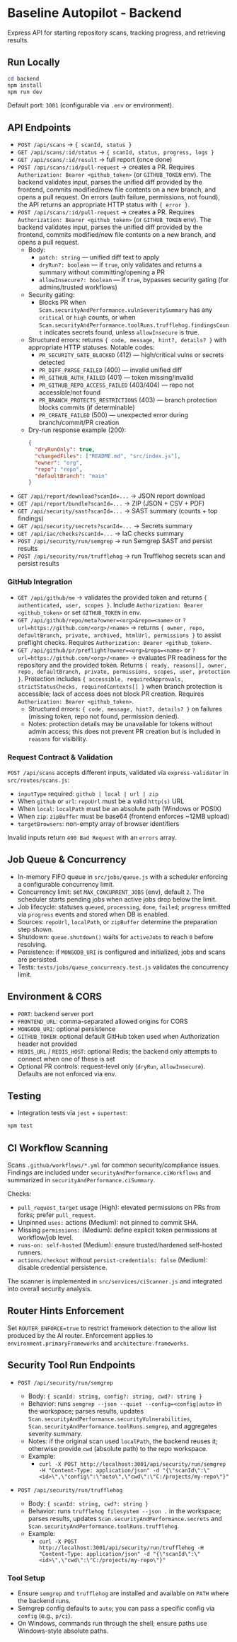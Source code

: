 # Baseline Autopilot - Backend

Express API for starting repository scans, tracking progress, and retrieving results.

## Run Locally

```powershell
cd backend
npm install
npm run dev
```

Default port: `3001` (configurable via `.env` or environment).

## API Endpoints

- `POST /api/scans` → `{ scanId, status }`
- `GET /api/scans/:id/status` → `{ scanId, status, progress, logs }`
- `GET /api/scans/:id/result` → full report (once done)
- `POST /api/scans/:id/pull-request` → creates a PR. Requires `Authorization: Bearer <github_token>` (or `GITHUB_TOKEN` env). The backend validates input, parses the unified diff provided by the frontend, commits modified/new file contents on a new branch, and opens a pull request. On errors (auth failure, permissions, not found), the API returns an appropriate HTTP status with `{ error }`.
 - `POST /api/scans/:id/pull-request` → creates a PR. Requires `Authorization: Bearer <github_token>` (or `GITHUB_TOKEN` env). The backend validates input, parses the unified diff provided by the frontend, commits modified/new file contents on a new branch, and opens a pull request.
   - Body:
     - `patch: string` — unified diff text to apply
     - `dryRun?: boolean` — if `true`, only validates and returns a summary without committing/opening a PR
     - `allowInsecure?: boolean` — if `true`, bypasses security gating (for admins/trusted workflows)
   - Security gating:
     - Blocks PR when `Scan.securityAndPerformance.vulnSeveritySummary` has any `critical` or `high` counts, or when `Scan.securityAndPerformance.toolRuns.trufflehog.findingsCount` indicates secrets found, unless `allowInsecure` is true.
   - Structured errors: returns `{ code, message, hint?, details? }` with appropriate HTTP statuses. Notable codes:
     - `PR_SECURITY_GATE_BLOCKED` (412) — high/critical vulns or secrets detected
     - `PR_DIFF_PARSE_FAILED` (400) — invalid unified diff
     - `PR_GITHUB_AUTH_FAILED` (401) — token missing/invalid
     - `PR_GITHUB_REPO_ACCESS_FAILED` (403/404) — repo not accessible/not found
     - `PR_BRANCH_PROTECTS_RESTRICTIONS` (403) — branch protection blocks commits (if determinable)
     - `PR_CREATE_FAILED` (500) — unexpected error during branch/commit/PR creation
   - Dry-run response example (200):
     ```json
     {
       "dryRunOnly": true,
       "changedFiles": ["README.md", "src/index.js"],
       "owner": "org",
       "repo": "repo",
       "defaultBranch": "main"
     }
     ```
- `GET /api/report/download?scanId=...` → JSON report download
- `GET /api/report/bundle?scanId=...` → ZIP (JSON + CSV + PDF)
- `GET /api/security/sast?scanId=...` → SAST summary (counts + top findings)
- `GET /api/security/secrets?scanId=...` → Secrets summary
- `GET /api/iac/checks?scanId=...` → IaC checks summary
- `POST /api/security/run/semgrep` → run Semgrep SAST and persist results
- `POST /api/security/run/trufflehog` → run Trufflehog secrets scan and persist results

### GitHub Integration

- `GET /api/github/me` → validates the provided token and returns `{ authenticated, user, scopes }`. Include `Authorization: Bearer <github_token>` or set `GITHUB_TOKEN` in env.
- `GET /api/github/repo/meta?owner=<org>&repo=<name>` or `?url=https://github.com/<org>/<name>` → returns `{ owner, repo, defaultBranch, private, archived, htmlUrl, permissions }` to assist preflight checks. Requires `Authorization: Bearer <github_token>`.
- `GET /api/github/pr/preflight?owner=<org>&repo=<name>` or `?url=https://github.com/<org>/<name>` → evaluates PR readiness for the repository and the provided token. Returns `{ ready, reasons[], owner, repo, defaultBranch, private, permissions, scopes, user, protection }`. Protection includes `{ accessible, requiredApprovals, strictStatusChecks, requiredContexts[] }` when branch protection is accessible; lack of access does not block PR creation. Requires `Authorization: Bearer <github_token>`.
   - Structured errors: `{ code, message, hint?, details? }` on failures (missing token, repo not found, permission denied).
   - Notes: protection details may be unavailable for tokens without admin access; this does not prevent PR creation but is included in `reasons` for visibility.

### Request Contract & Validation

`POST /api/scans` accepts different inputs, validated via `express-validator` in `src/routes/scans.js`:

- `inputType` required: `github | local | url | zip`
- When `github` or `url`: `repoUrl` must be a valid `http(s)` URL
- When `local`: `localPath` must be an absolute path (Windows or POSIX)
- When `zip`: `zipBuffer` must be base64 (frontend enforces ~12MB upload)
- `targetBrowsers`: non-empty array of browser identifiers

Invalid inputs return `400 Bad Request` with an `errors` array.

## Job Queue & Concurrency

- In-memory FIFO queue in `src/jobs/queue.js` with a scheduler enforcing a configurable concurrency limit.
- Concurrency limit: set `MAX_CONCURRENT_JOBS` (env), default `2`. The scheduler starts pending jobs when active jobs drop below the limit.
- Job lifecycle: statuses `queued`, `processing`, `done`, `failed`; `progress` emitted via `progress` events and stored when DB is enabled.
- Sources: `repoUrl`, `localPath`, or `zipBuffer` determine the preparation step shown.
- Shutdown: `queue.shutdown()` waits for `activeJobs` to reach `0` before resolving.
- Persistence: if `MONGODB_URI` is configured and initialized, jobs and scans are persisted.
- Tests: `tests/jobs/queue_concurrency.test.js` validates the concurrency limit.

## Environment & CORS

- `PORT`: backend server port
- `FRONTEND_URL`: comma-separated allowed origins for CORS
- `MONGODB_URI`: optional persistence
- `GITHUB_TOKEN`: optional default GitHub token used when Authorization header not provided
- `REDIS_URL` / `REDIS_HOST`: optional Redis; the backend only attempts to connect when one of these is set
 - Optional PR controls: request-level only (`dryRun`, `allowInsecure`). Defaults are not enforced via env.

## Testing

- Integration tests via `jest` + `supertest`:
```powershell
npm test
```

## CI Workflow Scanning

Scans `.github/workflows/*.yml` for common security/compliance issues. Findings are included under `securityAndPerformance.ciWorkflows` and summarized in `securityAndPerformance.ciSummary`.

Checks:
- `pull_request_target` usage (High): elevated permissions on PRs from forks; prefer `pull_request`.
- Unpinned `uses:` actions (Medium): not pinned to commit SHA.
- Missing `permissions:` (Medium): define explicit token permissions at workflow/job level.
- `runs-on: self-hosted` (Medium): ensure trusted/hardened self-hosted runners.
- `actions/checkout` without `persist-credentials: false` (Medium): disable credential persistence.

The scanner is implemented in `src/services/ciScanner.js` and integrated into overall security analysis.

## Router Hints Enforcement

Set `ROUTER_ENFORCE=true` to restrict framework detection to the allow list produced by the AI router. Enforcement applies to `environment.primaryFrameworks` and `architecture.frameworks`.


## Security Tool Run Endpoints

- `POST /api/security/run/semgrep`
  - Body: `{ scanId: string, config?: string, cwd?: string }`
  - Behavior: runs `semgrep --json --quiet --config=<config|auto>` in the workspace; parses results, updates `Scan.securityAndPerformance.securityVulnerabilities`, `Scan.securityAndPerformance.toolRuns.semgrep`, and aggregates severity summary.
  - Notes: if the original scan used `localPath`, the backend reuses it; otherwise provide `cwd` (absolute path) to the repo workspace.
  - Example:
    - `curl -X POST http://localhost:3001/api/security/run/semgrep -H "Content-Type: application/json" -d "{\"scanId\":\"<id>\",\"config\":\"auto\",\"cwd\":\"C:/projects/my-repo\"}"`

- `POST /api/security/run/trufflehog`
  - Body: `{ scanId: string, cwd?: string }`
  - Behavior: runs `trufflehog filesystem --json .` in the workspace; parses results, updates `Scan.securityAndPerformance.secrets` and `Scan.securityAndPerformance.toolRuns.trufflehog`.
  - Example:
    - `curl -X POST http://localhost:3001/api/security/run/trufflehog -H "Content-Type: application/json" -d "{\"scanId\":\"<id>\",\"cwd\":\"C:/projects/my-repo\"}"`

### Tool Setup

- Ensure `semgrep` and `trufflehog` are installed and available on `PATH` where the backend runs.
- Semgrep config defaults to `auto`; you can pass a specific config via `config` (e.g., `p/ci`).
- On Windows, commands run through the shell; ensure paths use Windows-style absolute paths.
